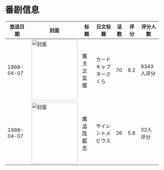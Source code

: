 # 番剧信息

|放送日期|封面|标题|日文标题|话数|评分|评分人数|
|---|---|---|---|---|---|---|
|1998-04-07|<img src="//lain.bgm.tv/pic/cover/c/95/e6/1940_o9Lto.jpg" alt="封面" style="width:150px;height:200px;object-fit:cover;">|[魔卡少女樱](https://bangumi.tv/subject/1940)|カードキャプターさくら|70|8.2|9343人评分|
|1998-04-07|<img src="//lain.bgm.tv/pic/cover/c/49/79/41874_wpPeC.jpg" alt="封面" style="width:150px;height:200px;object-fit:cover;">|[魔法阵都市](https://bangumi.tv/subject/41874)|サイレントメビウス|26|5.6|32人评分|
